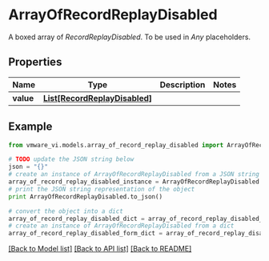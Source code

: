 # ArrayOfRecordReplayDisabled

A boxed array of *RecordReplayDisabled*. To be used in *Any* placeholders. 

## Properties
Name | Type | Description | Notes
------------ | ------------- | ------------- | -------------
**value** | [**List[RecordReplayDisabled]**](RecordReplayDisabled.md) |  | 

## Example

```python
from vmware_vi.models.array_of_record_replay_disabled import ArrayOfRecordReplayDisabled

# TODO update the JSON string below
json = "{}"
# create an instance of ArrayOfRecordReplayDisabled from a JSON string
array_of_record_replay_disabled_instance = ArrayOfRecordReplayDisabled.from_json(json)
# print the JSON string representation of the object
print ArrayOfRecordReplayDisabled.to_json()

# convert the object into a dict
array_of_record_replay_disabled_dict = array_of_record_replay_disabled_instance.to_dict()
# create an instance of ArrayOfRecordReplayDisabled from a dict
array_of_record_replay_disabled_form_dict = array_of_record_replay_disabled.from_dict(array_of_record_replay_disabled_dict)
```
[[Back to Model list]](../README.md#documentation-for-models) [[Back to API list]](../README.md#documentation-for-api-endpoints) [[Back to README]](../README.md)


